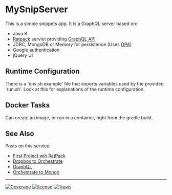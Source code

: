 # MySnipServer

This is a simple snippets app. It is a GraphQL server based on:

- Java 8
- [Ratpack](https://ratpack.io/) servlet providing [GraphQL API](http://graphql.org/)
- JDBC, MongoDB or Memory for persistence (Uses [OPA](https://github.com/nwillc/opa))
- Google authentication
- jQuery UI

## Runtime Configuration

There is a 'env.sh.example' file that exports variables used by the provided 'run.sh'. Look at this for explanations of the runtime configuration.

## Docker Tasks

Can create an image, or run in a container, right from the gradle build.

## See Also

Posts on this service:

- [First Project wih RatPack](https://nwillc.wordpress.com/2017/04/30/first-project-with-ratpack/)
- [Dropbox to Orchestrate](https://nwillc.wordpress.com/2015/10/30/from-dropbox-to-orchestrate/)
- [GraphQL](https://nwillc.wordpress.com/2016/10/13/graphql-java-server-javascript-client/)
- [Orchestrate to Mongo](https://nwillc.wordpress.com/2016/11/19/orchestrate-to-mongodb/)

-----
[![Coverage](https://codecov.io/gh/nwillc/mysnipserver/branch/master/graphs/badge.svg?branch=master)](https://codecov.io/gh/nwillc/mysnipserver)
[![license](https://img.shields.io/github/license/nwillc/mysnipserver.svg)](https://tldrlegal.com/license/-isc-license)
[![Travis](https://img.shields.io/travis/nwillc/mysnipserver.svg)](https://travis-ci.org/nwillc/mysnipserver)
